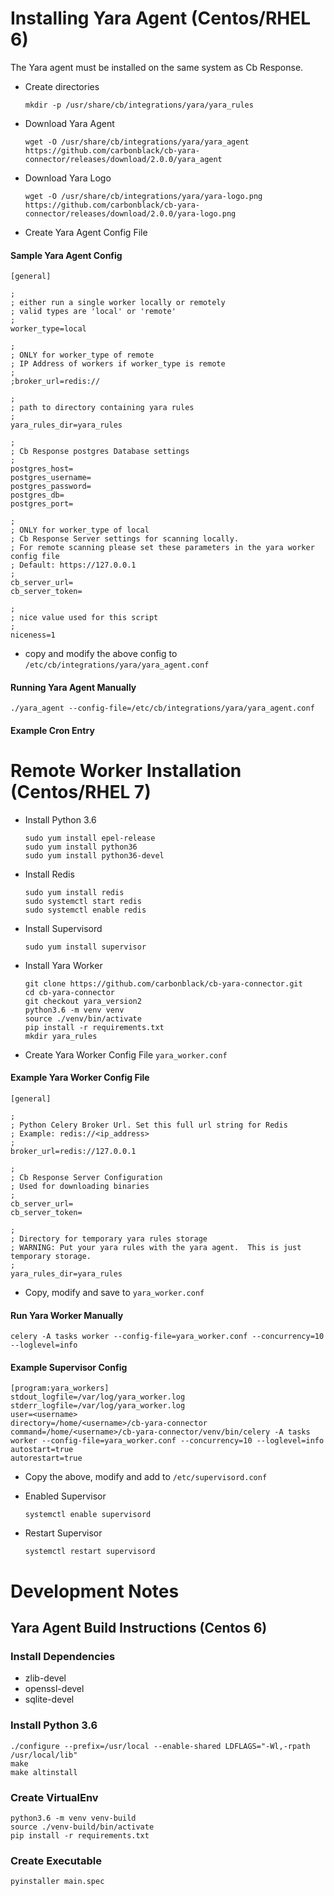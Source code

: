 # Installing Yara Agent (Centos/RHEL 6)

The Yara agent must be installed on the same system as Cb Response.

* Create directories

	```
	mkdir -p /usr/share/cb/integrations/yara/yara_rules
	```
	
* Download Yara Agent

	```
	wget -O /usr/share/cb/integrations/yara/yara_agent https://github.com/carbonblack/cb-yara-connector/releases/download/2.0.0/yara_agent
	```
	
* Download Yara Logo

	```
	wget -O /usr/share/cb/integrations/yara/yara-logo.png https://github.com/carbonblack/cb-yara-connector/releases/download/2.0.0/yara-logo.png
	```
	
* Create Yara Agent Config File


#### Sample Yara Agent Config

	[general]

	;
	; either run a single worker locally or remotely
	; valid types are 'local' or 'remote'
	;
	worker_type=local
	
	;
	; ONLY for worker_type of remote
	; IP Address of workers if worker_type is remote
	;
	;broker_url=redis://
	
	;
	; path to directory containing yara rules
	;
	yara_rules_dir=yara_rules
	
	;
	; Cb Response postgres Database settings
	;
	postgres_host=
	postgres_username=
	postgres_password=
	postgres_db=
	postgres_port=
	
	;
	; ONLY for worker_type of local
	; Cb Response Server settings for scanning locally.
	; For remote scanning please set these parameters in the yara worker config file
	; Default: https://127.0.0.1
	;
	cb_server_url=
	cb_server_token=
	
	;
	; nice value used for this script
	;
	niceness=1

	
* copy and modify the above config to `/etc/cb/integrations/yara/yara_agent.conf`

#### Running Yara Agent Manually

	./yara_agent --config-file=/etc/cb/integrations/yara/yara_agent.conf

#### Example Cron Entry

# Remote Worker Installation (Centos/RHEL 7)

* Install Python 3.6

	```
	sudo yum install epel-release
	sudo yum install python36
	sudo yum install python36-devel
	```
	
* Install Redis
	
	```
	sudo yum install redis
	sudo systemctl start redis
	sudo systemctl enable redis
	```
	
	
* Install Supervisord

	```
	sudo yum install supervisor
	```
	
* Install Yara Worker

	```
	git clone https://github.com/carbonblack/cb-yara-connector.git
	cd cb-yara-connector
	git checkout yara_version2
	python3.6 -m venv venv
	source ./venv/bin/activate
	pip install -r requirements.txt
	mkdir yara_rules
	```
	
	
* Create Yara Worker Config File `yara_worker.conf`

#### Example Yara Worker Config File

	[general]

	;
	; Python Celery Broker Url. Set this full url string for Redis
	; Example: redis://<ip_address>
	;
	broker_url=redis://127.0.0.1
	
	;
	; Cb Response Server Configuration
	; Used for downloading binaries
	;
	cb_server_url=
	cb_server_token=
	
	;
	; Directory for temporary yara rules storage
	; WARNING: Put your yara rules with the yara agent.  This is just temporary storage.
	;
	yara_rules_dir=yara_rules
	
* Copy, modify and save to `yara_worker.conf`
	
#### Run Yara Worker Manually

	celery -A tasks worker --config-file=yara_worker.conf --concurrency=10 --loglevel=info
	
#### Example Supervisor Config

	[program:yara_workers]
	stdout_logfile=/var/log/yara_worker.log
	stderr_logfile=/var/log/yara_worker.log
	user=<username>
	directory=/home/<username>/cb-yara-connector
	command=/home/<username>/cb-yara-connector/venv/bin/celery -A tasks worker --config-file=yara_worker.conf --concurrency=10 --loglevel=info
	autostart=true
	autorestart=true
	
* Copy the above, modify and add to `/etc/supervisord.conf`

* Enabled Supervisor

	```
	systemctl enable supervisord
	```
	
* Restart Supervisor

	```
	systemctl restart supervisord
	```
# Development Notes	

## Yara Agent Build Instructions (Centos 6)

### Install Dependencies

* zlib-devel
* openssl-devel
* sqlite-devel

### Install Python 3.6

	
	./configure --prefix=/usr/local --enable-shared LDFLAGS="-Wl,-rpath /usr/local/lib"
	make
	make altinstall


### Create VirtualEnv


	python3.6 -m venv venv-build
	source ./venv-build/bin/activate
	pip install -r requirements.txt


### Create Executable


	pyinstaller main.spec
